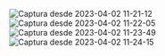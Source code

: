 
![Captura desde 2023-04-02 11-21-12](https://user-images.githubusercontent.com/49040356/229344272-378c4470-4931-46ed-b9fb-6e20fa9b7596.png)
![Captura desde 2023-04-02 11-22-05](https://user-images.githubusercontent.com/49040356/229344284-49d6892a-d852-4d31-a891-632a32ecc4a5.png)
![Captura desde 2023-04-02 11-23-49](https://user-images.githubusercontent.com/49040356/229344294-8303049c-5f89-4176-8413-3c496f125ffc.png)
![Captura desde 2023-04-02 11-24-15](https://user-images.githubusercontent.com/49040356/229344295-d9284fd7-b56a-4fe0-ab87-8a1b3aa24956.png)
